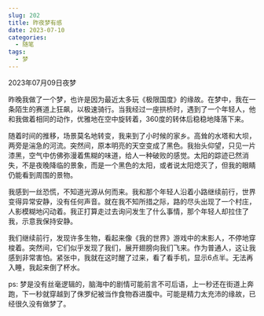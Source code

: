 ```yaml
---
slug: 202
title: 昨夜梦有感
date: 2023-07-10
categories: 
  - 随笔
tags:
  - 梦
---
```


2023年07月09日夜梦

昨晚我做了一个梦，也许是因为最近太多玩《极限国度》的缘故。在梦中，我在一条陌生的赛道上狂飙，以极速骑行。当我经过一座拱桥时，遇到了一个年轻人，他和我做着相同的动作，优雅地在空中旋转着，360度的转体后稳稳地降落下来。

随着时间的推移，场景莫名地转变，我来到了小时候的家乡。高耸的水塔和大坝，两旁是湍急的河流。突然间，原本明亮的天空变成了黑色。我抬头仰望，只见一片漆黑，空气中仿佛弥漫着焦糊的味道，给人一种破败的感觉。太阳的踪迹已然消失，不是夜晚降临的景象，而是一个黑色的太阳，或者说太阳熄灭了，但我的眼睛仍能看到周围的景物。

我感到一丝恐慌，不知道光源从何而来。我和那个年轻人沿着小路继续前行，世界变得异常安静，没有任何声音。就在我不知所措之际，路的尽头出现了一个村庄，人影模糊地闪动着。我正打算走过去询问发生了什么事情，那个年轻人却拉住了我，示意我保持安静。

我们继续前行，发现许多生物，看起来像《我的世界》游戏中的末影人，不停地穿梭着。突然间，它们似乎发现了我们，展开翅膀向我们飞来。作为普通人，这让我感到非常害怕。紧张中，我就在这时醒了过来，看了看手机，显示6点半。无法再入睡，我起来倒了杯水。

ps: 梦是没有丝毫逻辑的，脑海中的剧情可能前言不可后语，上一秒还在街道上奔跑，下一秒就穿越到了侏罗纪被当作食物吞进腹中。可能是精力太充沛的缘故，已经很久没有做梦了。